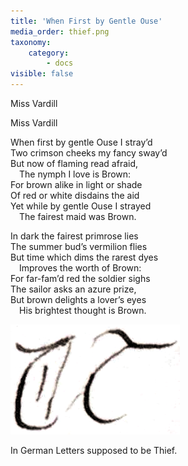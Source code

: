 ```yaml
---
title: 'When First by Gentle Ouse'
media_order: thief.png
taxonomy:
    category:
        - docs
visible: false
---
```


<div class="author">Miss Vardill</div>

Miss Vardill

When first by gentle Ouse I stray’d  
Two crimson cheeks my fancy sway’d  
But now of flaming read afraid,  
&emsp;The nymph I love is Brown:  
For brown alike in light or shade  
Of red or white disdains the aid  
Yet while by gentle Ouse I strayed  
&emsp;The fairest maid was Brown.

In dark the fairest primrose lies  
The summer bud’s vermilion flies  
But time which dims the rarest dyes  
&emsp;Improves the worth of Brown:  
For far-fam’d red the soldier sighs  
The sailor asks an azure prize,  
But brown delights a lover’s eyes  
&emsp;His brightest thought is Brown.  

![Thief](thief.png)

In German Letters supposed to be Thief.